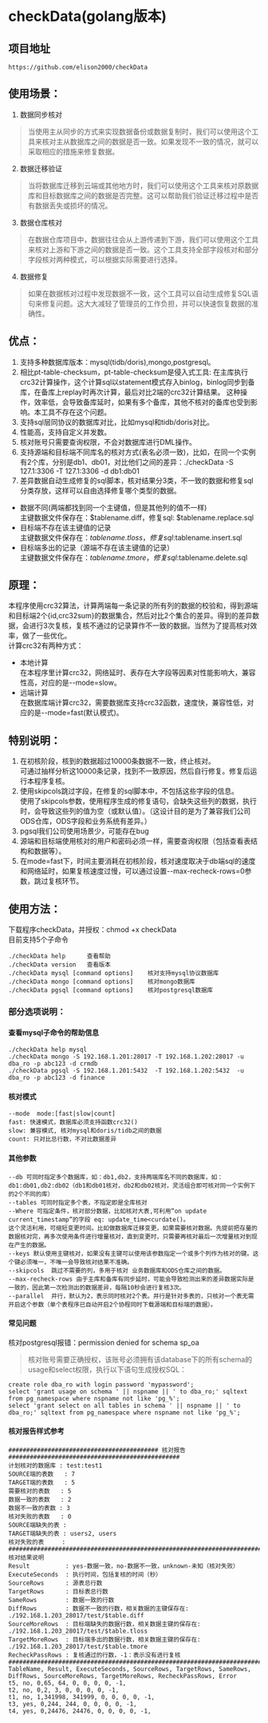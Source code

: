 # checkData(golang版本)

## 项目地址
```
https://github.com/elison2000/checkData
```

## 使用场景：
1. 数据同步核对
> 当使用主从同步的方式来实现数据备份或数据复制时，我们可以使用这个工具来核对主从数据库之间的数据是否一致。如果发现不一致的情况，就可以采取相应的措施来修复数据。
2. 数据迁移验证
> 当将数据库迁移到云端或其他地方时，我们可以使用这个工具来核对原数据库和目标数据库之间的数据是否完整。这可以帮助我们验证迁移过程中是否有数据丢失或损坏的情况。
3. 数据仓库核对
> 在数据仓库项目中，数据往往会从上游传递到下游，我们可以使用这个工具来核对上游和下游之间的数据是否一致。这个工具支持全部字段核对和部分字段核对两种模式，可以根据实际需要进行选择。
4. 数据修复
> 如果在数据核对过程中发现数据不一致，这个工具可以自动生成修复SQL语句来修复问题。这大大减轻了管理员的工作负担，并可以快速恢复数据的准确性。

## 优点：
1. 支持多种数据库版本：mysql(tidb/doris),mongo,postgresql。
2. 相比pt-table-checksum，pt-table-checksum是侵入式工具: 在主库执行crc32计算操作，这个计算sql以statement模式存入binlog，binlog同步到备库，在备库上replay时再次计算，最后对比2端的crc32计算结果。
   这种操作，效率低，会导致备库延时，如果有多个备库，其他不核对的备库也受到影响。本工具不存在这个问题。
3. 支持sql层同协议的数据库对比，比如mysql和tidb/doris对比。
4. 性能高，支持自定义并发数。
5. 核对账号只需要查询权限，不会对数据库进行DML操作。
6. 支持源端和目标端不同库名的核对方式(表名必须一致)，比如，在同一个实例有2个库，分别是db1、db01，对比他们之间的差异：./checkData -S 127.1:3306 -T 127.1:3306 -d db1:db01
7. 差异数据自动生成修复的sql脚本，核对结果分3类，不一致的数据和修复sql分类存放，这样可以自由选择修复哪个类型的数据。

* 数据不同(两端都找到同一个主键值，但是其他列的值不一样)  
主键数据文件保存在：$tablename.diff，修复sql: $tablename.replace.sql
* 目标端不存在该主键值的记录  
主键数据文件保存在：$tablename.tloss，修复sql:$tablename.insert.sql
* 目标端多出的记录（源端不存在该主键值的记录）  
主键数据文件保存在：$tablename.tmore，修复sql:$tablename.delete.sql



## 原理：
本程序使用crc32算法，计算两端每一条记录的所有列的数据的校验和，得到源端和目标端2个{id,crc32sum}的数据集合，然后对比2个集合的差异。得到的差异数据，会进行3次复核，复核不通过的记录算作不一致的数据。当然为了提高核对效率，做了一些优化。  
计算crc32有两种方式：  
* 本地计算  
在本程序里计算crc32，网络延时、表存在大字段等因素对性能影响大，兼容性高，对应的是--mode=slow。  
* 远端计算  
在数据库端计算crc32，需要数据库支持crc32函数，速度快，兼容性低，对应的是--mode=fast(默认模式)。  

## 特别说明：

1. 在初核阶段，核到的数据超过10000条数据不一致，终止核对。  
可通过抽样分析这10000条记录，找到不一致原因，然后自行修复。修复后运行本程序复核。
2. 使用skipcols跳过字段，在修复的sql脚本中，不包括这些字段的信息。  
使用了skipcols参数，使用程序生成的修复语句，会缺失这些列的数据，执行时，会导致这些列的值为空（或默认值）。（这设计目的是为了兼容我们公司ODS仓库，ODS字段和业务系统有差异。）
3. pgsql我们公司使用场景少，可能存在bug
4. 源端和目标端使用核对的用户和密码必须一样，需要查询权限（包括查看表结构和数据等）。
5. 在mode=fast下，时间主要消耗在初核阶段，核对速度取决于db端sql的速度和网络延时，如果复核速度过慢，可以通过设置--max-recheck-rows=0参数，跳过复核环节。

## 使用方法：
下载程序checkData，并授权：chmod +x checkData  
目前支持5个子命令
```
./checkData help      查看帮助
./checkData version   查看版本
./checkData mysql [command options]    核对支持mysql协议数据库
./checkData mongo [command options]    核对mongo数据库
./checkData pgsql [command options]    核对postgresql数据库
```

### 部分选项说明：
#### 查看mysql子命令的帮助信息
```
./checkData help mysql  
./checkData mongo -S 192.168.1.201:28017 -T 192.168.1.202:28017 -u dba_ro -p abc123 -d crmdb
./checkData pgsql -S 192.168.1.201:5432  -T 192.168.1.202:5432  -u dba_ro -p abc123 -d finance
```
#### 核对模式
```
--mode  mode:[fast|slow|count]
fast: 快速模式，数据库必须支持函数crc32()
slow: 兼容模式, 核对mysql和doris/tidb之间的数据
count: 只对比总行数，不对比数据差异
```
#### 其他参数
```
--db 可同时指定多个数据库，如：db1,db2，支持两端库名不同的数据库，如：db1:db01,db2:db02（db1和db01核对，db2和db02核对，灵活组合即可核对同一个实例下的2个不同的库）
--tables 可同时指定多个表，不指定即是全库核对
--Where 可指定条件，核对部分数据，比如核对大表,可利用“on update current_timestamp”的字段 eq: update_time<curdate()。
这个灵活利用，可缩短变更时间。比如做数据库迁移变更，如果需要核对数据。先提前把存量的数据核对完，再多次使用条件进行增量核对，直到变更时，只需要再核对最后一次增量核对到现在产生的数据。
--keys 默认使用主键核对，如果没有主键可以使用该参数指定一个或多个列作为核对的键。这个键必须唯一，不唯一会导致核对结果不准确。
--skipcols  跳过不需要的列，多用于核对 业务数据库和ODS仓库之间的数据。
--max-recheck-rows 由于主库和备库有同步延时，可能会导致检测出来的差异数据实际是一致的，因此第一次检测出的数据差异，每隔10秒会进行复核3次。
--parallel  并行，默认为2，表示同时核对2个表。并行是针对多表的，只核对一个表无需开启这个参数（单个表程序已自动开启2个协程同时下载源端和目标端的数据）。
```

#### 常见问题
核对postgresql报错：permission denied for schema sp_oa  
>核对账号需要正确授权，该账号必须拥有该database下的所有schema的usage和select权限，执行以下语句生成授权SQL：

```
create role dba_ro with login password 'mypassword';
select 'grant usage on schema ' || nspname || ' to dba_ro;' sqltext from pg_namespace where nspname not like 'pg_%';
select 'grant select on all tables in schema ' || nspname || ' to dba_ro;' sqltext from pg_namespace where nspname not like 'pg_%';
```


#### 核对报告样式参考

```
########################################## 核对报告 ################################################
计划核对的数据库 : test:test1
SOURCE端的表数   : 7
TARGET端的表数   : 5
需要核对的表数   : 5
数据一致的表数   : 2
数据不一致的表数 : 3
核对失败的表数   : 0
SOURCE端缺失的表 : 
TARGET端缺失的表 : users2, users
核对失败的表     : 
####################################################################################################
核对结果说明
Result          : yes-数据一致，no-数据不一致，unknown-未知（核对失败）
ExecuteSeconds  : 执行时间，包括复核的时间（秒）
SourceRows      : 源表总行数
TargetRows      : 目标表总行数
SameRows        : 数据一致的行数
DiffRows        : 数据不一致的行数，相关数据的主键保存在: ./192.168.1.203_28017/test/$table.diff
SourceMoreRows  : 目标端缺失的数据行数，相关数据主键的保存在: ./192.168.1.203_28017/test/$table.tloss
TargetMoreRows  : 目标端多出的数据行数，相关数据主键的保存在: ./192.168.1.203_28017/test/$table.tmore
RecheckPassRows : 复核通过的行数，-1：表示没有进行复核
####################################################################################################
TableName, Result, ExecuteSeconds, SourceRows, TargetRows, SameRows, DiffRows, SourceMoreRows, TargetMoreRows, RecheckPassRows, Error
t5, no, 0,65, 64, 0, 0, 0, 0, -1, 
t2, no, 0,2, 3, 0, 0, 0, 0, -1, 
t1, no, 1,341998, 341999, 0, 0, 0, 0, -1, 
t3, yes, 0,244, 244, 0, 0, 0, 0, -1, 
t4, yes, 0,24476, 24476, 0, 0, 0, 0, -1, 
```
